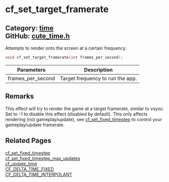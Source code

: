 [](../header.md ':include')

# cf_set_target_framerate

Category: [time](/api_reference?id=time)  
GitHub: [cute_time.h](https://github.com/RandyGaul/cute_framework/blob/master/include/cute_time.h)  
---

Attempts to render onto the screen at a certain frequency.

```cpp
void cf_set_target_framerate(int frames_per_second);
```

Parameters | Description
--- | ---
frames_per_second | Target frequency to run the app.

## Remarks

This effect will try to render the game at a target framerate, similar to vsync. Set to -1 to disable this effect (disabled by default).
This only affects rendering (not gameplay/update), see [cf_set_fixed_timestep](/time/cf_set_fixed_timestep.md) to control your gameplay/update framerate.

## Related Pages

[cf_set_fixed_timestep](/time/cf_set_fixed_timestep.md)  
[cf_set_fixed_timestep_max_updates](/time/cf_set_fixed_timestep_max_updates.md)  
[cf_update_time](/time/cf_update_time.md)  
[CF_DELTA_TIME_FIXED](/time/cf_delta_time_fixed.md)  
[CF_DELTA_TIME_INTERPOLANT](/time/cf_delta_time_interpolant.md)  
